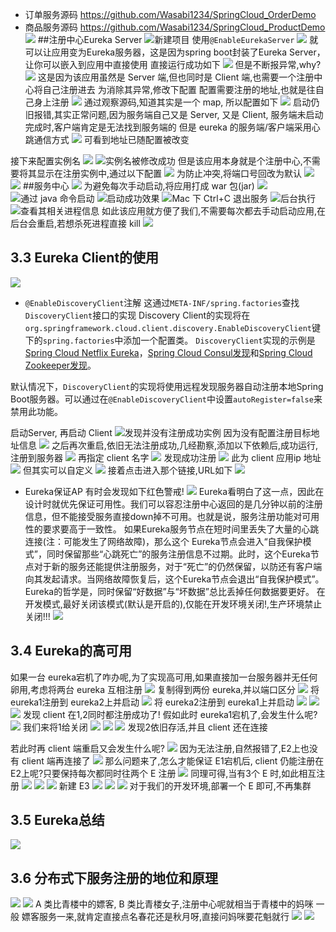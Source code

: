 - 订单服务源码
https://github.com/Wasabi1234/SpringCloud_OrderDemo
- 商品服务源码
https://github.com/Wasabi1234/SpringCloud_ProductDemo
![](https://upload-images.jianshu.io/upload_images/4685968-ad371531c6d8285c.png?imageMogr2/auto-orient/strip%7CimageView2/2/w/1240)
##注册中心Eureka Server
![新建项目](https://upload-images.jianshu.io/upload_images/4685968-5a71804525ced7aa.png?imageMogr2/auto-orient/strip%7CimageView2/2/w/1240)
使用`@EnableEurekaServer`
![](https://upload-images.jianshu.io/upload_images/4685968-8f872f99b4f4ee78.png?imageMogr2/auto-orient/strip%7CimageView2/2/w/1240)
就可以让应用变为Eureka服务器，这是因为spring boot封装了Eureka Server，让你可以嵌入到应用中直接使用
直接运行成功如下
![](https://upload-images.jianshu.io/upload_images/4685968-b71a68b2ab5fa2c5.png?imageMogr2/auto-orient/strip%7CimageView2/2/w/1240)
但是不断报异常,why?
![](https://upload-images.jianshu.io/upload_images/4685968-ffff1cc04f1e8dae.png?imageMogr2/auto-orient/strip%7CimageView2/2/w/1240)
这是因为该应用虽然是 Server 端,但也同时是 Client 端,也需要一个注册中心将自己注册进去
为消除其异常,修改下配置
配置需要注册的地址,也就是往自己身上注册
![](https://upload-images.jianshu.io/upload_images/4685968-5444a86900c252ec.png?imageMogr2/auto-orient/strip%7CimageView2/2/w/1240)
通过观察源码,知道其实是一个 map, 所以配置如下
![](https://upload-images.jianshu.io/upload_images/4685968-a8bef88b3212cbae.png?imageMogr2/auto-orient/strip%7CimageView2/2/w/1240)
启动仍旧报错,其实正常问题,因为服务端自己又是 Server, 又是 Client, 服务端未启动完成时,客户端肯定是无法找到服务端的
但是 eureka 的服务端/客户端采用心跳通信方式
![](https://upload-images.jianshu.io/upload_images/4685968-8490f8c61a8437d5.png?imageMogr2/auto-orient/strip%7CimageView2/2/w/1240)
可看到地址已随配置被改变

接下来配置实例名
![](https://upload-images.jianshu.io/upload_images/4685968-b3c897df2e1a808d.png?imageMogr2/auto-orient/strip%7CimageView2/2/w/1240)
![实例名被修改成功](https://upload-images.jianshu.io/upload_images/4685968-a5e87119a55b8331.png?imageMogr2/auto-orient/strip%7CimageView2/2/w/1240)
但是该应用本身就是个注册中心,不需要将其显示在注册实例中,通过以下配置
![](https://upload-images.jianshu.io/upload_images/4685968-4d01658c06938041.png?imageMogr2/auto-orient/strip%7CimageView2/2/w/1240)
为防止冲突,将端口号回改为默认
![](https://upload-images.jianshu.io/upload_images/4685968-529e7846d3eebe19.png?imageMogr2/auto-orient/strip%7CimageView2/2/w/1240)
![](https://upload-images.jianshu.io/upload_images/4685968-a3f5ec7b14ad4818.png?imageMogr2/auto-orient/strip%7CimageView2/2/w/1240)
##服务中心
![](https://upload-images.jianshu.io/upload_images/4685968-d7357881e6753775.png?imageMogr2/auto-orient/strip%7CimageView2/2/w/1240)
为避免每次手动启动,将应用打成 war 包(jar)
![](https://upload-images.jianshu.io/upload_images/4685968-ca3cbad66bc521ff.png?imageMogr2/auto-orient/strip%7CimageView2/2/w/1240)
![通过 java 命令启动](https://upload-images.jianshu.io/upload_images/4685968-e12123e91852144e.png?imageMogr2/auto-orient/strip%7CimageView2/2/w/1240)
![启动成功效果](https://upload-images.jianshu.io/upload_images/4685968-45a0ad8761acf47f.png?imageMogr2/auto-orient/strip%7CimageView2/2/w/1240)
![Mac 下 Ctrl+C 退出服务](https://upload-images.jianshu.io/upload_images/4685968-f6dc9b1b90c1a948.png?imageMogr2/auto-orient/strip%7CimageView2/2/w/1240)
![后台执行](https://upload-images.jianshu.io/upload_images/4685968-4ddcc8bd748bf6b5.png?imageMogr2/auto-orient/strip%7CimageView2/2/w/1240)
![查看其相关进程信息](https://upload-images.jianshu.io/upload_images/4685968-5c4b493f78c0dd91.png?imageMogr2/auto-orient/strip%7CimageView2/2/w/1240)
如此该应用就方便了我们,不需要每次都去手动启动应用,在后台会重启,若想杀死进程直接 kill
![](https://upload-images.jianshu.io/upload_images/4685968-16b1e4b0e40b0199.png?imageMogr2/auto-orient/strip%7CimageView2/2/w/1240)

## 3.3 Eureka Client的使用
![](https://upload-images.jianshu.io/upload_images/4685968-ee8af491e5a312a5.png?imageMogr2/auto-orient/strip%7CimageView2/2/w/1240)
- `@EnableDiscoveryClient`注解
这通过`META-INF/spring.factories`查找`DiscoveryClient`接口的实现
Discovery Client的实现将在`org.springframework.cloud.client.discovery.EnableDiscoveryClient`键下的`spring.factories`中添加一个配置类。
`DiscoveryClient`实现的示例是[Spring Cloud Netflix Eureka](http://cloud.spring.io/spring-cloud-netflix/)，[Spring Cloud Consul发现](http://cloud.spring.io/spring-cloud-consul/)和[Spring Cloud Zookeeper发现](http://cloud.spring.io/spring-cloud-zookeeper/)。

默认情况下，`DiscoveryClient`的实现将使用远程发现服务器自动注册本地Spring Boot服务器。可以通过在`@EnableDiscoveryClient`中设置`autoRegister=false`来禁用此功能。

启动Server, 再启动 Client
![发现并没有注册成功实例](https://upload-images.jianshu.io/upload_images/4685968-9da416ccd633c799.png?imageMogr2/auto-orient/strip%7CimageView2/2/w/1240)
因为没有配置注册目标地址信息
![](https://upload-images.jianshu.io/upload_images/4685968-197f5e1401d5a4ed.png?imageMogr2/auto-orient/strip%7CimageView2/2/w/1240)
之后再次重启,依旧无法注册成功,几经勘察,添加以下依赖后,成功运行,注册到服务器
![](https://upload-images.jianshu.io/upload_images/4685968-dab3e741646d87da.png?imageMogr2/auto-orient/strip%7CimageView2/2/w/1240)
再指定 client 名字
![](https://upload-images.jianshu.io/upload_images/4685968-77b7e08397aab65e.png?imageMogr2/auto-orient/strip%7CimageView2/2/w/1240)
发现成功注册
![](https://upload-images.jianshu.io/upload_images/4685968-447ae3cea24861ce.png?imageMogr2/auto-orient/strip%7CimageView2/2/w/1240)
此为 client 应用ip 地址
![](https://upload-images.jianshu.io/upload_images/4685968-393a5ff147bfb1f1.png?imageMogr2/auto-orient/strip%7CimageView2/2/w/1240)
但其实可以自定义
![](https://upload-images.jianshu.io/upload_images/4685968-ab9f1d0f812c5310.png?imageMogr2/auto-orient/strip%7CimageView2/2/w/1240)
接着点击进入那个链接,URL如下
![](https://upload-images.jianshu.io/upload_images/4685968-9cc1d2a8e2e5772a.png?imageMogr2/auto-orient/strip%7CimageView2/2/w/1240)
- Eureka保证AP
有时会发现如下红色警戒!
![](https://upload-images.jianshu.io/upload_images/4685968-273265cd6cea62c2.png?imageMogr2/auto-orient/strip%7CimageView2/2/w/1240)
Eureka看明白了这一点，因此在设计时就优先保证可用性。我们可以容忍注册中心返回的是几分钟以前的注册信息，但不能接受服务直接down掉不可用。也就是说，服务注册功能对可用性的要求要高于一致性。
如果Eureka服务节点在短时间里丢失了大量的心跳连接(注：可能发生了网络故障)，那么这个 Eureka节点会进入“自我保护模式”，同时保留那些“心跳死亡”的服务注册信息不过期。此时，这个Eureka节点对于新的服务还能提供注册服务，对于“死亡”的仍然保留，以防还有客户端向其发起请求。当网络故障恢复后，这个Eureka节点会退出“自我保护模式”。Eureka的哲学是，同时保留“好数据”与“坏数据”总比丢掉任何数据要更好。
在开发模式,最好关闭该模式(默认是开启的),仅能在开发环境关闭!,生产环境禁止关闭!!!
![](https://upload-images.jianshu.io/upload_images/4685968-a04f2186501ce1a3.png?imageMogr2/auto-orient/strip%7CimageView2/2/w/1240)
## 3.4 Eureka的高可用
如果一台 eureka宕机了咋办呢,为了实现高可用,如果直接加一台服务器并无任何卵用,考虑将两台 eureka 互相注册
![](https://upload-images.jianshu.io/upload_images/4685968-d12648840d93b02b.png?imageMogr2/auto-orient/strip%7CimageView2/2/w/1240)
复制得到两份 eureka,并以端口区分
![](https://upload-images.jianshu.io/upload_images/4685968-20facd35bb36e065.png?imageMogr2/auto-orient/strip%7CimageView2/2/w/1240)
将 eureka1注册到 eureka2上并启动
![](https://upload-images.jianshu.io/upload_images/4685968-7efb11a69e156076.png?imageMogr2/auto-orient/strip%7CimageView2/2/w/1240)
将 eureka2注册到 eureka1上并启动
![](https://upload-images.jianshu.io/upload_images/4685968-7aaa1fa687b23a84.png?imageMogr2/auto-orient/strip%7CimageView2/2/w/1240)
![](https://upload-images.jianshu.io/upload_images/4685968-cb47b9201d61c0c0.png?imageMogr2/auto-orient/strip%7CimageView2/2/w/1240)
![](https://upload-images.jianshu.io/upload_images/4685968-0da2ce887cb5af39.png?imageMogr2/auto-orient/strip%7CimageView2/2/w/1240)
发现 client 在1,2同时都注册成功了!
假如此时 eureka1宕机了,会发生什么呢?
![](https://upload-images.jianshu.io/upload_images/4685968-8cce7c085770d214.png?imageMogr2/auto-orient/strip%7CimageView2/2/w/1240)
我们来将1给关闭
![](https://upload-images.jianshu.io/upload_images/4685968-643a84de83f0d6b7.png?imageMogr2/auto-orient/strip%7CimageView2/2/w/1240)
![](https://upload-images.jianshu.io/upload_images/4685968-592e41cb42871f9e.png?imageMogr2/auto-orient/strip%7CimageView2/2/w/1240)
![](https://upload-images.jianshu.io/upload_images/4685968-1d6610d19c76af99.png?imageMogr2/auto-orient/strip%7CimageView2/2/w/1240)
发现2依旧存活,并且 client 还在连接

若此时再 client 端重启又会发生什么呢?
![](https://upload-images.jianshu.io/upload_images/4685968-c0f3fd2b929bd58d.png?imageMogr2/auto-orient/strip%7CimageView2/2/w/1240)
因为无法注册,自然报错了,E2上也没有 client 端再连接了
![](https://upload-images.jianshu.io/upload_images/4685968-e944f363b9c4fbc7.png?imageMogr2/auto-orient/strip%7CimageView2/2/w/1240)
那么问题来了,怎么才能保证 E1宕机后, client 仍能注册在 E2上呢?只要保持每次都同时往两个 E 注册
![](https://upload-images.jianshu.io/upload_images/4685968-8642b72f32139f60.png?imageMogr2/auto-orient/strip%7CimageView2/2/w/1240)
同理可得,当有3个 E 时,如此相互注册
![](https://upload-images.jianshu.io/upload_images/4685968-0ded453fe1710c1e.png?imageMogr2/auto-orient/strip%7CimageView2/2/w/1240)
![](https://upload-images.jianshu.io/upload_images/4685968-77be07292929c33f.png?imageMogr2/auto-orient/strip%7CimageView2/2/w/1240)
![](https://upload-images.jianshu.io/upload_images/4685968-a13abb86e126efb8.png?imageMogr2/auto-orient/strip%7CimageView2/2/w/1240)
新建 E3
![](https://upload-images.jianshu.io/upload_images/4685968-ad37a6853df9330d.png?imageMogr2/auto-orient/strip%7CimageView2/2/w/1240)
![](https://upload-images.jianshu.io/upload_images/4685968-343fbe2ac6417892.png?imageMogr2/auto-orient/strip%7CimageView2/2/w/1240)
![](https://upload-images.jianshu.io/upload_images/4685968-92f2e16d47fc8154.png?imageMogr2/auto-orient/strip%7CimageView2/2/w/1240)
对于我们的开发环境,部署一个 E 即可,不再集群
## 3.5 Eureka总结
![](https://upload-images.jianshu.io/upload_images/4685968-c768943eef432bcd.png?imageMogr2/auto-orient/strip%7CimageView2/2/w/1240)
## 3.6 分布式下服务注册的地位和原理
![](https://upload-images.jianshu.io/upload_images/4685968-c6b9c15c3c66fa36.png?imageMogr2/auto-orient/strip%7CimageView2/2/w/1240)
![](https://upload-images.jianshu.io/upload_images/4685968-8354a578001f2386.png?imageMogr2/auto-orient/strip%7CimageView2/2/w/1240)
A 类比青楼中的嫖客, B 类比青楼女子,注册中心呢就相当于青楼中的妈咪
一般 嫖客服务一来,就肯定直接点名春花还是秋月呀,直接问妈咪要花魁就行
![](https://upload-images.jianshu.io/upload_images/4685968-62be3e8cab095c1b.png?imageMogr2/auto-orient/strip%7CimageView2/2/w/1240)
![](https://upload-images.jianshu.io/upload_images/4685968-ecfee658cd5a50b8.png?imageMogr2/auto-orient/strip%7CimageView2/2/w/1240)
